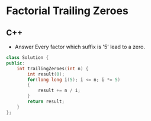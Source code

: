 Factorial Trailing Zeroes
==========

## C++

  - Answer
  Every factor which suffix is '5' lead to a zero.
  ```cpp
  class Solution {
  public:
      int trailingZeroes(int n) {
          int result(0);
          for(long long i(5); i <= n; i *= 5)
          {
              result += n / i;
          }
          return result;
      }
  };
  ```